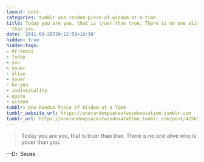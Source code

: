 ```yaml
---
layout: post
categories: tumblr one-random-piece-of-wisdom-at-a-time
title: Today you are you, that is truer than true. There is no one alive who is youer
  than you.
date: '2011-03-28T20:12:58+10:30'
hidden: true
hidden-tags:
- dr-seuss
- today
- you
- youer
- alive
- youer
- be-you
- individuality
- quote
- wisdom
tumblr: One Random Piece of Wisdom at a Time
tumblr_website_url: https://onerandompieceofwisdomatatime.tumblr.com
tumblr_url: https://onerandompieceofwisdomatatime.tumblr.com/post/4156575742/today-you-are-you-that-is-truer-than-true-there
---
```

> Today you are you, that is truer than true. There is no one alive who is youer than you.

—Dr. Seuss
